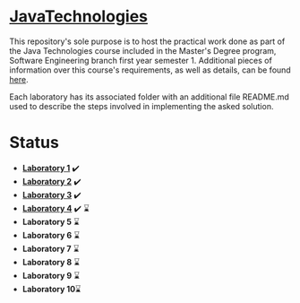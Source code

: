

# [JavaTechnologies](https://profs.info.uaic.ro/~acf/tj/Fisa%20disciplinei%20-%20Tehnologii%20Java%20%28en%29.pdf)

This repository's sole purpose is to host the practical work done as part of the Java Technologies course included in the Master's Degree program, Software Engineering branch first year semester 1. Additional pieces of information over this course's requirements, as well as details, can be found [here](https://profs.info.uaic.ro/~acf/tj/).

Each laboratory has its associated folder with an additional file README.md used to describe the steps involved in implementing the asked solution.

# Status

 - **[Laboratory 1](https://profs.info.uaic.ro/~acf/tj/labs/lab_01.html)** ✔️
 - **[Laboratory 2](https://profs.info.uaic.ro/~acf/tj/labs/lab_02.html)** ✔️
 - **[Laboratory 3](https://github.com/IonitaCatalin/JavaTechnologies/tree/main/Labs3)** ✔️
 - **[Laboratory 4](https://github.com/IonitaCatalin/JavaTechnologies/tree/main/Labs4)** ✔️ ⌛
 - **Laboratory 5** ⌛
 - **Laboratory 6** ⌛
 - **Laboratory 7** ⌛
 - **Laboratory 8** ⌛
 - **Laboratory 9** ⌛
 - **Laboratory 10**⌛
